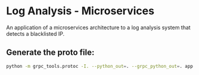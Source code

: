 # Log Analysis - Microservices

An application of a microservices architecture to a log analysis system that detects a blacklisted IP.

## Generate the proto file:
```bash
python -m grpc_tools.protoc -I. --python_out=. --grpc_python_out=. app.proto
```
